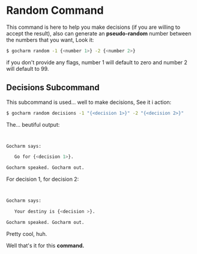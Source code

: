 # Random Command

This command is here to help you make decisions (if you are willing to accept the result), also can generate an __pseudo-random__ number between the numbers that you want, Look it:

```bash
$ gocharm random -1 {<number 1>} -2 {<number 2>}
```
if you don't provide any flags, number 1 will default to zero and number 2 will default to 99.

## Decisions Subcommand

This subcommand is used... well to make decisions, See it i action:

```bash
$ gocharm random decisions -1 "{<decision 1>}" -2 "{<decision 2>}"
```

The... beutiful output:

```bash


Gocharm says:

   Go for {<decision 1>}.

Gocharm speaked. Gocharm out.

```

For decision 1, for decision 2:

```bash


Gocharm says:

   Your destiny is {<decision >}.

Gocharm speaked. Gocharm out.

```

Pretty cool, huh.

Well that's it for this __command.__
